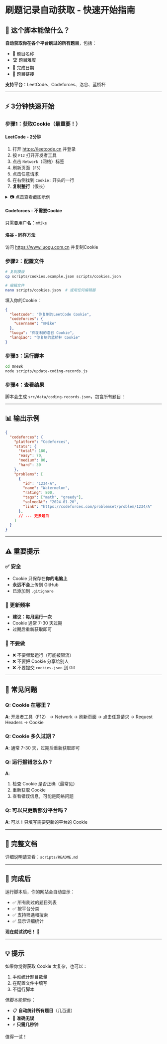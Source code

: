 # 刷题记录自动获取 - 快速开始指南

## 🎯 这个脚本能做什么？

**自动获取你在各个平台刷过的所有题目**，包括：
- 📝 题目名称
- 🏆 题目难度
- 📅 完成日期
- 🔗 题目链接

**支持平台**：LeetCode、Codeforces、洛谷、蓝桥杯

---

## ⚡ 3分钟快速开始

### 步骤1：获取Cookie（最重要！）

#### **LeetCode** - 2分钟
1. 打开 https://leetcode.cn 并登录
2. 按 `F12` 打开开发者工具
3. 点击 `Network`（网络）标签
4. 刷新页面（`F5`）
5. 点击任意请求
6. 在右侧找到 `Cookie:` 开头的一行
7. **复制整行**（很长）

<details>
<summary>📷 点击查看截图示例</summary>

```
开发者工具 (F12)
  ↓
Network 标签
  ↓
刷新页面 (F5)
  ↓
点击任意请求
  ↓
Request Headers
  ↓
Cookie: csrftoken=abc123...; LEETCODE_SESSION=xyz789...
       ↑ 复制这整行
```
</details>

#### **Codeforces** - 不需要Cookie
只需要用户名：`mMike`

#### **洛谷** - 同样方法
访问 https://www.luogu.com.cn 并复制Cookie

### 步骤2：配置文件

```bash
# 复制模板
cp scripts/cookies.example.json scripts/cookies.json

# 编辑文件
nano scripts/cookies.json  # 或用任何编辑器
```

填入你的Cookie：
```json
{
  "leetcode": "你复制的LeetCode Cookie",
  "codeforces": {
    "username": "mMike"
  },
  "luogu": "你复制的洛谷 Cookie",
  "lanqiao": "你复制的蓝桥杯 Cookie"
}
```

### 步骤3：运行脚本

```bash
cd OneBk
node scripts/update-coding-records.js
```

### 步骤4：查看结果

脚本会生成 `src/data/coding-records.json`，包含所有题目！

---

## 📊 输出示例

```json
{
  "codeforces": {
    "platform": "Codeforces",
    "stats": {
      "total": 180,
      "easy": 70,
      "medium": 80,
      "hard": 30
    },
    "problems": [
      {
        "id": "1234-A",
        "name": "Watermelon",
        "rating": 800,
        "tags": ["math", "greedy"],
        "solvedAt": "2024-01-20",
        "link": "https://codeforces.com/problemset/problem/1234/A"
      },
      // ... 更多题目
    ]
  }
}
```

---

## ⚠️ 重要提示

### ✅ 安全
- Cookie 只保存在**你的电脑上**
- **永远不会**上传到 GitHub
- 已添加到 `.gitignore`

### 🔄 更新频率
- **建议：每月运行一次**
- Cookie 通常 7-30 天过期
- 过期后重新获取即可

### 🚫 不要做
- ❌ 不要频繁运行（可能被限流）
- ❌ 不要把 Cookie 分享给别人
- ❌ 不要提交 `cookies.json` 到 Git

---

## 🔧 常见问题

### Q: Cookie 在哪里？
**A**: 开发者工具（F12） → Network → 刷新页面 → 点击任意请求 → Request Headers → Cookie

### Q: Cookie 多久过期？
**A**: 通常 7-30 天，过期后重新获取即可

### Q: 运行报错怎么办？
**A**: 
1. 检查 Cookie 是否正确（最常见）
2. 重新获取 Cookie
3. 查看错误信息，可能是网络问题

### Q: 可以只更新部分平台吗？
**A**: 可以！只填写需要更新的平台的 Cookie

---

## 📝 完整文档

详细说明请查看：`scripts/README.md`

---

## 🎉 完成后

运行脚本后，你的网站会自动显示：
- ✅ 所有刷过的题目列表
- ✅ 按平台分类
- ✅ 支持筛选和搜索
- ✅ 显示详细统计

**现在就试试吧！** 🚀

---

## 💡 提示

如果你觉得获取 Cookie 太复杂，也可以：
1. 手动统计题目数量
2. 在配置文件中填写
3. 不运行脚本

但脚本能帮你：
- 📋 **自动统计所有题目**（几百道）
- 🎯 **准确无误**
- ⚡ **只需几秒钟**

值得一试！

